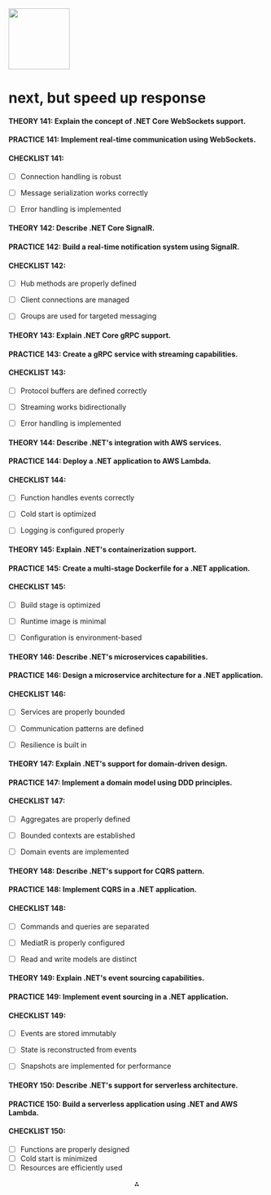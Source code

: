 <img src="https://r2cdn.perplexity.ai/pplx-full-logo-primary-dark%402x.png" class="logo" width="120"/>

# next, but speed up response

#### THEORY 141: Explain the concept of .NET Core WebSockets support.

#### PRACTICE 141: Implement real-time communication using WebSockets.

#### CHECKLIST 141:

- [ ] Connection handling is robust
- [ ] Message serialization works correctly
- [ ] Error handling is implemented


#### THEORY 142: Describe .NET Core SignalR.

#### PRACTICE 142: Build a real-time notification system using SignalR.

#### CHECKLIST 142:

- [ ] Hub methods are properly defined
- [ ] Client connections are managed
- [ ] Groups are used for targeted messaging


#### THEORY 143: Explain .NET Core gRPC support.

#### PRACTICE 143: Create a gRPC service with streaming capabilities.

#### CHECKLIST 143:

- [ ] Protocol buffers are defined correctly
- [ ] Streaming works bidirectionally
- [ ] Error handling is implemented


#### THEORY 144: Describe .NET's integration with AWS services.

#### PRACTICE 144: Deploy a .NET application to AWS Lambda.

#### CHECKLIST 144:

- [ ] Function handles events correctly
- [ ] Cold start is optimized
- [ ] Logging is configured properly


#### THEORY 145: Explain .NET's containerization support.

#### PRACTICE 145: Create a multi-stage Dockerfile for a .NET application.

#### CHECKLIST 145:

- [ ] Build stage is optimized
- [ ] Runtime image is minimal
- [ ] Configuration is environment-based


#### THEORY 146: Describe .NET's microservices capabilities.

#### PRACTICE 146: Design a microservice architecture for a .NET application.

#### CHECKLIST 146:

- [ ] Services are properly bounded
- [ ] Communication patterns are defined
- [ ] Resilience is built in


#### THEORY 147: Explain .NET's support for domain-driven design.

#### PRACTICE 147: Implement a domain model using DDD principles.

#### CHECKLIST 147:

- [ ] Aggregates are properly defined
- [ ] Bounded contexts are established
- [ ] Domain events are implemented


#### THEORY 148: Describe .NET's support for CQRS pattern.

#### PRACTICE 148: Implement CQRS in a .NET application.

#### CHECKLIST 148:

- [ ] Commands and queries are separated
- [ ] MediatR is properly configured
- [ ] Read and write models are distinct


#### THEORY 149: Explain .NET's event sourcing capabilities.

#### PRACTICE 149: Implement event sourcing in a .NET application.

#### CHECKLIST 149:

- [ ] Events are stored immutably
- [ ] State is reconstructed from events
- [ ] Snapshots are implemented for performance


#### THEORY 150: Describe .NET's support for serverless architecture.

#### PRACTICE 150: Build a serverless application using .NET and AWS Lambda.

#### CHECKLIST 150:

- [ ] Functions are properly designed
- [ ] Cold start is minimized
- [ ] Resources are efficiently used

<div style="text-align: center">⁂</div>

[^1]: paste.txt

